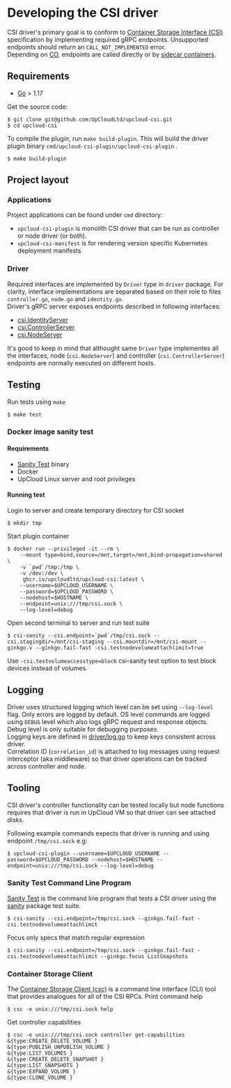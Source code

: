 # Developing the CSI driver

CSI driver's primary goal is to conform to [Container Storage Interface (CSI)](https://github.com/container-storage-interface/spec/blob/6bdbaa0472f5a1dc0e0e1f3738c65b4cac951d1f/spec.md) specification by implementing required gRPC endpoints. Unsupported endpoints should return an `CALL_NOT_IMPLEMENTED` error.  
Depending on [CO](https://www.vmware.com/topics/glossary/content/container-orchestration.html), endpoints are called directly or by [sidecar containers](deploy/kubernetes/README.md#sidecars).

## Requirements
- [Go](https://golang.org/doc/install) > 1.17

Get the source code:

```shell
$ git clone git@github.com:UpCloudLtd/upcloud-csi.git
$ cd upcloud-csi
```

To compile the plugin, run `make build-plugin`. This will build the driver plugin binary `cmd/upcloud-csi-plugin/upcloud-csi-plugin` .

```shell
$ make build-plugin
```

## Project layout
### Applications
Project applications can be found under `cmd` directory:
- `upcloud-csi-plugin` is monolith CSI driver that can be run as controller or node driver (or both).
- `upcloud-csi-manifest` is for rendering version specific Kubernetes deployment manifests

### Driver
Required interfaces are implemented by `Driver` type in `driver` package. For clarity, interface implementations are separated based on their role to files `controller.go`, `node.go` and `identity.go`.  
Driver's gRPC server exposes endpoints described in following interfaces:
- [csi.IdentityServer](https://pkg.go.dev/github.com/container-storage-interface/spec@v1.6.0/lib/go/csi#IdentityServer)
- [csi.ControllerServer](https://pkg.go.dev/github.com/container-storage-interface/spec@v1.6.0/lib/go/csi#ControllerServer)
- [csi.NodeServer](https://pkg.go.dev/github.com/container-storage-interface/spec@v1.6.0/lib/go/csi#NodeServer)

It's good to keep in mind that althought same `Driver` type implementes all the interfaces, node (`csi.NodeServer`) and controller (`csi.ControllerServer`) endpoints are normally executed on different hosts.  

## Testing
Run tests using `make`
```shell
$ make test
```
### Docker image sanity test
#### Requirements
- [Sanity Test](https://github.com/kubernetes-csi/csi-test/tree/master/cmd/csi-sanity) binary
- Docker
- UpCloud Linux server and root privileges

#### Running test
Login to server and create temporary directory for CSI socket
```shell
$ mkdir tmp
```
Start plugin container
```shell
$ docker run --privileged -it --rm \
    --mount type=bind,source=/mnt,target=/mnt,bind-propagation=shared \
    -v `pwd`/tmp:/tmp \
    -v /dev:/dev \
     ghcr.io/upcloudltd/upcloud-csi:latest \
    --username=$UPCLOUD_USERNAME \
    --password=$UPCLOUD_PASSWORD \
    --nodehost=$HOSTNAME \
    --endpoint=unix:///tmp/csi.sock \
    --log-level=debug
```
Open second terminal to server and run test suite
```shell
$ csi-sanity --csi.endpoint=`pwd`/tmp/csi.sock --csi.stagingdir=/mnt/csi-staging --csi.mountdir=/mnt/csi-mount --ginkgo.v --ginkgo.fail-fast -csi.testnodevolumeattachlimit=true
```
Use `-csi.testvolumeaccesstype=block` csi-sanity test option to test block devices instead of volumes.

## Logging
Driver uses structured logging which level can be set using `--log-level` flag. Only errors are logged by default. OS level commands are logged using `DEBUG` level which also logs gRPC request and response objects. Debug level is only suitable for debugging purposes.  
Logging keys are defined in [driver/log.go](driver/log.go) to keep keys consistent across driver.  
Correlation ID (`correlation_id`) is attached to log messages using request interceptor (aka middleware) so that driver operations can be tracked across controller and node.

## Tooling
CSI driver's controller functionality can be tested locally but node functions requires that driver is run in UpCloud VM so that driver can see attached disks. 

Following example commands expects that driver is running and using endpoint `/tmp/csi.sock` e.g:
```shell
$ upcloud-csi-plugin --username=$UPCLOUD_USERNAME --password=$UPCLOUD_PASSWORD --nodehost=$HOSTNAME --endpoint=unix:///tmp/csi.sock --log-level=debug
```

### Sanity Test Command Line Program
[Sanity Test](https://github.com/kubernetes-csi/csi-test/tree/master/cmd/csi-sanity) is the command line program that tests a CSI driver using the [sanity](https://github.com/kubernetes-csi/csi-test/tree/master/pkg/sanity) package test suite.
```shell
$ csi-sanity --csi.endpoint=/tmp/csi.sock --ginkgo.fail-fast -csi.testnodevolumeattachlimit
```

Focus only specs that match regular expression
```shell
$ csi-sanity --csi.endpoint=/tmp/csi.sock --ginkgo.fail-fast -csi.testnodevolumeattachlimit --ginkgo.focus ListSnapshots
```

### Container Storage Client
The [Container Storage Client (csc)](https://github.com/rexray/gocsi/tree/master/csc) is a command line interface (CLI) tool that provides analogues for all of the CSI RPCs.
Print command help
```shell
$ csc -e unix:///tmp/csi.sock help
```
Get controller capabilities
```shell
$ csc -e unix:///tmp/csi.sock controller get-capabilities
&{type:CREATE_DELETE_VOLUME }
&{type:PUBLISH_UNPUBLISH_VOLUME }
&{type:LIST_VOLUMES }
&{type:CREATE_DELETE_SNAPSHOT }
&{type:LIST_SNAPSHOTS }
&{type:EXPAND_VOLUME }
&{type:CLONE_VOLUME }
```

